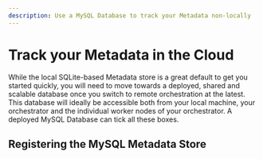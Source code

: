 ```yaml
---
description: Use a MySQL Database to track your Metadata non-locally 
---
```


# Track your Metadata in the Cloud

While the local SQLite-based Metadata store is a great default to get you 
started quickly, you will need to move towards a deployed, shared and scalable
database once you switch to remote orchestration at the latest. 
This database will ideally be accessible both from your local machine, your 
orchestrator and the individual worker nodes of your orchestrator. 
A deployed MySQL Database can tick all these boxes. 

## Registering the MySQL Metadata Store